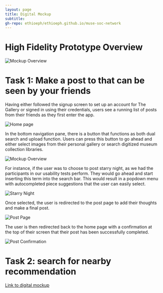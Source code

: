 ```yaml
---
layout: page
title: Digital Mockup
subtitle: 
gh-repo: ethioeph/ethioeph.github.io/muse-soc-network
---
```


# High Fidelity Prototype Overview

![Mockup Overview](./digital_mockup_overview.png)

# Task 1: Make a post to that can be seen by your friends

Having either followed the signup screen to set up an account for The Gallery or signed in using their credentials, users see a running list of posts from their friends as they first enter the app. 

![Home page](./welcome_screen.png)

In the bottom navigation pane, there is a button that functions as both dual search and upload function. Users can press this button to go ahead and either select images from their personal gallery or search digitized museum collection libraries. 

![Mockup Overview](./search_upload.png)

For instance, if the user was to choose to post starry night, as we had the participants in our usability tests perform. They would go ahead and start inserting this term into the search bar. This would result in a popdown menu with autocompleted piece suggestions that the user can easily select. 

![Starry Night](./starry_night_search.png)

Once selected, the user is redirected to the post page to add their thoughts and make a final post. 

![Post Page](./post_page.png)

The user is then redirected back to the home page with a confirmation at the top of their screen that their post has been successfully completed. 

![Post Confirmation](./post_confirmation.png)

# Task 2: search for nearby recommendation

[Link to digital mockup](https://projects.invisionapp.com/prototype/cjof1i4ah00ojzz0134v6h7sg/play)
